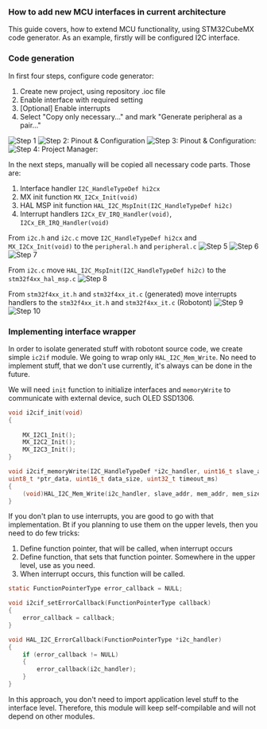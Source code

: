 ### How to add new MCU interfaces in current architecture

This guide covers, how to extend MCU functionality, using STM32CubeMX code generator.
As an example, firstly will be configured I2C interface.

### Code generation

In first four steps, configure code generator:
 1. Create new project, using repository .ioc file
 2. Enable interface with required setting
 3. [Optional] Enable interrupts
 4. Select "Copy only necessary..." and mark "Generate peripheral as a pair..."

![Step 1](.images/i2c_part1.png)
![Step 2: Pinout & Configuration](.images/i2c_part3.png)
![Step 3: Pinout & Configuration:](.images/i2c_part4.png)
![Step 4: Project Manager:](.images/i2c_part5.png)

In the next steps, manually will be copied all necessary code parts.
Those are:
 1. Interface handler `I2C_HandleTypeDef hi2cx`
 2. MX init function `MX_I2Cx_Init(void)`
 3. HAL MSP init function `HAL_I2C_MspInit(I2C_HandleTypeDef hi2c)`
 4. Interrupt handlers `I2Cx_EV_IRQ_Handler(void)`, `I2Cx_ER_IRQ_Handler(void)`

From `i2c.h` and `i2c.c` move `I2C_HandleTypeDef hi2cx` and `MX_I2Cx_Init(void)` to the `peripheral.h` and `peripheral.c`
![Step 5](.images/i2c_part7.png)
![Step 6](.images/i2c_part8.png)
![Step 7](.images/i2c_part9.png)

From `i2c.c` move `HAL_I2C_MspInit(I2C_HandleTypeDef hi2c)` to the `stm32f4xx_hal_msp.c`
![Step 8](.images/i2c_part10.png)

From `stm32f4xx_it.h` and `stm32f4xx_it.c` (generated) move interrupts handlers to the `stm32f4xx_it.h` and `stm32f4xx_it.c` (Robotont)
![Step 9](.images/i2c_part11.png)
![Step 10](.images/i2c_part12.png)

### Implementing interface wrapper

In order to isolate generated stuff with robotont source code, we create simple `ic2if` module. We going to wrap only `HAL_I2C_Mem_Write`. No need to implement stuff, that we don't use currently, it's always can be done in the future.

We will need `init` function to initialize interfaces and `memoryWrite` to communicate with external device, such OLED SSD1306.

```c
void i2cif_init(void)
{
        
    MX_I2C1_Init();
    MX_I2C2_Init();
    MX_I2C3_Init();
}

void i2cif_memoryWrite(I2C_HandleTypeDef *i2c_handler, uint16_t slave_addr, uint16_t mem_addr, uint16_t mem_size,
uint8_t *ptr_data, uint16_t data_size, uint32_t timeout_ms)
{
    (void)HAL_I2C_Mem_Write(i2c_handler, slave_addr, mem_addr, mem_size, ptr_data, data_size, timeout_ms);
}
```

If you don't plan to use interrupts, you are good to go with that implementation. Bt if you planning to use them on the upper levels,
then you need to do few tricks:

 1. Define function pointer, that will be called, when interrupt occurs
 2. Define function, that sets that function pointer. Somewhere in the upper level, use as you need.
 3. When interrupt occurs, this function will be called.

```c
static FunctionPointerType error_callback = NULL; 

void i2cif_setErrorCallback(FunctionPointerType callback)
{
    error_callback = callback;
}

void HAL_I2C_ErrorCallback(FunctionPointerType *i2c_handler)
{
    if (error_callback != NULL)
    {
        error_callback(i2c_handler);
    }
}
```

In this approach, you don't need to import application level stuff to the interface level. Therefore, this module will keep self-compilable and will not depend on other modules.
